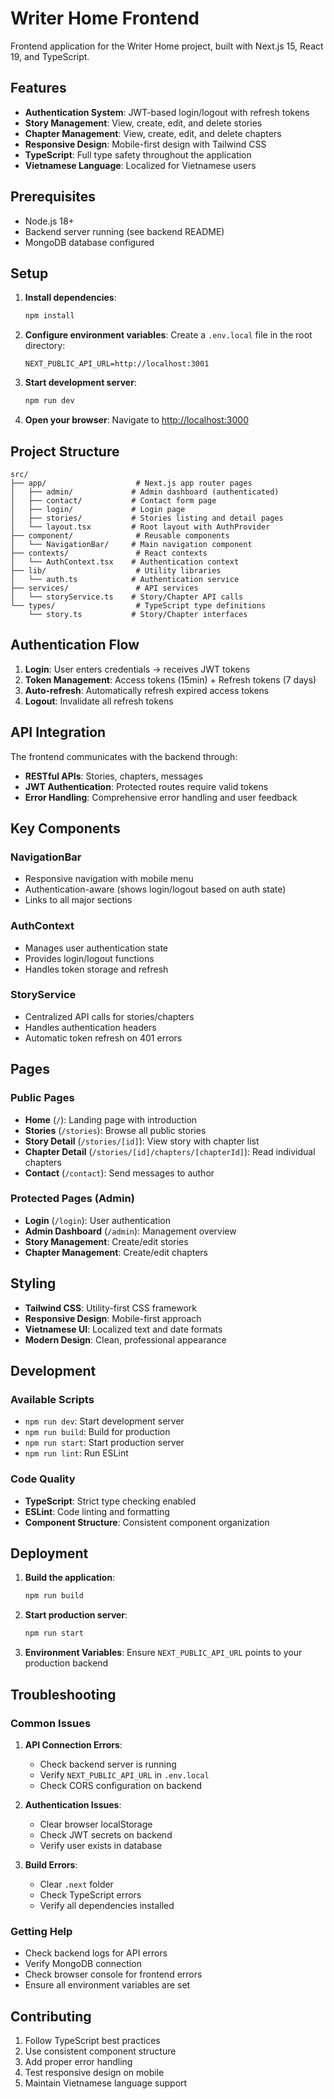 # Writer Home Frontend

Frontend application for the Writer Home project, built with Next.js 15, React 19, and TypeScript.

## Features

- **Authentication System**: JWT-based login/logout with refresh tokens
- **Story Management**: View, create, edit, and delete stories
- **Chapter Management**: View, create, edit, and delete chapters
- **Responsive Design**: Mobile-first design with Tailwind CSS
- **TypeScript**: Full type safety throughout the application
- **Vietnamese Language**: Localized for Vietnamese users

## Prerequisites

- Node.js 18+ 
- Backend server running (see backend README)
- MongoDB database configured

## Setup

1. **Install dependencies**:
   ```bash
   npm install
   ```

2. **Configure environment variables**:
   Create a `.env.local` file in the root directory:
   ```env
   NEXT_PUBLIC_API_URL=http://localhost:3001
   ```

3. **Start development server**:
   ```bash
   npm run dev
   ```

4. **Open your browser**:
   Navigate to [http://localhost:3000](http://localhost:3000)

## Project Structure

```
src/
├── app/                    # Next.js app router pages
│   ├── admin/             # Admin dashboard (authenticated)
│   ├── contact/           # Contact form page
│   ├── login/             # Login page
│   ├── stories/           # Stories listing and detail pages
│   └── layout.tsx         # Root layout with AuthProvider
├── component/              # Reusable components
│   └── NavigationBar/     # Main navigation component
├── contexts/               # React contexts
│   └── AuthContext.tsx    # Authentication context
├── lib/                    # Utility libraries
│   └── auth.ts            # Authentication service
├── services/               # API services
│   └── storyService.ts    # Story/Chapter API calls
└── types/                  # TypeScript type definitions
    └── story.ts           # Story/Chapter interfaces
```

## Authentication Flow

1. **Login**: User enters credentials → receives JWT tokens
2. **Token Management**: Access tokens (15min) + Refresh tokens (7 days)
3. **Auto-refresh**: Automatically refresh expired access tokens
4. **Logout**: Invalidate all refresh tokens

## API Integration

The frontend communicates with the backend through:
- **RESTful APIs**: Stories, chapters, messages
- **JWT Authentication**: Protected routes require valid tokens
- **Error Handling**: Comprehensive error handling and user feedback

## Key Components

### NavigationBar
- Responsive navigation with mobile menu
- Authentication-aware (shows login/logout based on auth state)
- Links to all major sections

### AuthContext
- Manages user authentication state
- Provides login/logout functions
- Handles token storage and refresh

### StoryService
- Centralized API calls for stories/chapters
- Handles authentication headers
- Automatic token refresh on 401 errors

## Pages

### Public Pages
- **Home** (`/`): Landing page with introduction
- **Stories** (`/stories`): Browse all public stories
- **Story Detail** (`/stories/[id]`): View story with chapter list
- **Chapter Detail** (`/stories/[id]/chapters/[chapterId]`): Read individual chapters
- **Contact** (`/contact`): Send messages to author

### Protected Pages (Admin)
- **Login** (`/login`): User authentication
- **Admin Dashboard** (`/admin`): Management overview
- **Story Management**: Create/edit stories
- **Chapter Management**: Create/edit chapters

## Styling

- **Tailwind CSS**: Utility-first CSS framework
- **Responsive Design**: Mobile-first approach
- **Vietnamese UI**: Localized text and date formats
- **Modern Design**: Clean, professional appearance

## Development

### Available Scripts
- `npm run dev`: Start development server
- `npm run build`: Build for production
- `npm run start`: Start production server
- `npm run lint`: Run ESLint

### Code Quality
- **TypeScript**: Strict type checking enabled
- **ESLint**: Code linting and formatting
- **Component Structure**: Consistent component organization

## Deployment

1. **Build the application**:
   ```bash
   npm run build
   ```

2. **Start production server**:
   ```bash
   npm run start
   ```

3. **Environment Variables**: Ensure `NEXT_PUBLIC_API_URL` points to your production backend

## Troubleshooting

### Common Issues

1. **API Connection Errors**:
   - Check backend server is running
   - Verify `NEXT_PUBLIC_API_URL` in `.env.local`
   - Check CORS configuration on backend

2. **Authentication Issues**:
   - Clear browser localStorage
   - Check JWT secrets on backend
   - Verify user exists in database

3. **Build Errors**:
   - Clear `.next` folder
   - Check TypeScript errors
   - Verify all dependencies installed

### Getting Help

- Check backend logs for API errors
- Verify MongoDB connection
- Check browser console for frontend errors
- Ensure all environment variables are set

## Contributing

1. Follow TypeScript best practices
2. Use consistent component structure
3. Add proper error handling
4. Test responsive design on mobile
5. Maintain Vietnamese language support
